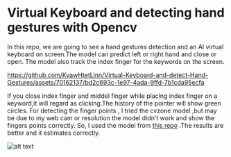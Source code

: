 # Virtual Keyboard and detecting hand gestures with Opencv

  In this repo, we are going to see a hand gestures detection and an AI virtual keyboard on screen.The model can predict left or right hand and close or open.
The model also track the index finger for the keywords on the screen.

https://github.com/KyawHtetLinn/Virtual-Keyboard-and-detect-Hand-Gestures/assets/70162137/bd2c693c-1e97-4ada-9ffd-7b1cda95ecfa

If you close index finger and middel finger while placing index finger on a keyword,it will regard as clicking.The history of the pointer will show green circles.
For detecting the finger points , I tried the cvzone model ,but may be due to my web cam or resolution the model didn't work and show the fingers points correctly. So, I used the model from [this repo](https://github.com/Kazuhito00/hand-gesture-recognition-using-mediapipe) .The results are better and it estimates correctly.



![alt text](https://user-images.githubusercontent.com/37477845/102242918-ed328c80-3f3d-11eb-907c-61ba05678d54.png)

